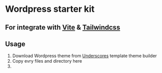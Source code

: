 # Wordpress starter kit

## For integrate with [**Vite**](https://vite.dev/) & [**Tailwindcss**](https://tailwindcss.com/)

## Usage

1. Download Wordpress theme from [Underscores](https://underscores.me/) template theme builder
2. Copy evry files and directory here
3.
